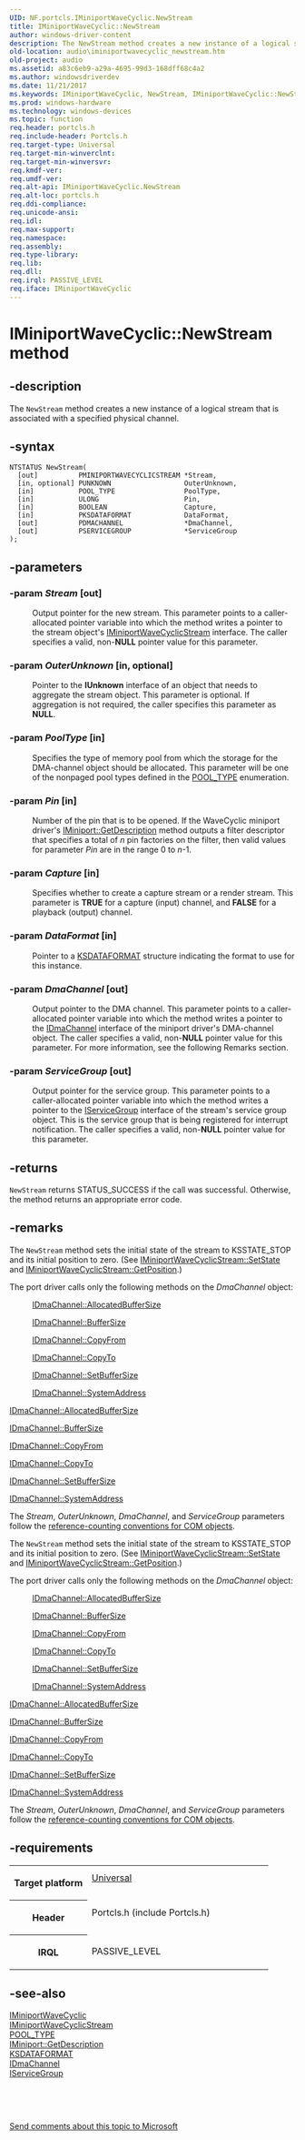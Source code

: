 ```yaml
---
UID: NF.portcls.IMiniportWaveCyclic.NewStream
title: IMiniportWaveCyclic::NewStream
author: windows-driver-content
description: The NewStream method creates a new instance of a logical stream that is associated with a specified physical channel.
old-location: audio\iminiportwavecyclic_newstream.htm
old-project: audio
ms.assetid: a83c6eb9-a29a-4695-99d3-168dff68c4a2
ms.author: windowsdriverdev
ms.date: 11/21/2017
ms.keywords: IMiniportWaveCyclic, NewStream, IMiniportWaveCyclic::NewStream
ms.prod: windows-hardware
ms.technology: windows-devices
ms.topic: function
req.header: portcls.h
req.include-header: Portcls.h
req.target-type: Universal
req.target-min-winverclnt: 
req.target-min-winversvr: 
req.kmdf-ver: 
req.umdf-ver: 
req.alt-api: IMiniportWaveCyclic.NewStream
req.alt-loc: portcls.h
req.ddi-compliance: 
req.unicode-ansi: 
req.idl: 
req.max-support: 
req.namespace: 
req.assembly: 
req.type-library: 
req.lib: 
req.dll: 
req.irql: PASSIVE_LEVEL
req.iface: IMiniportWaveCyclic
---
```


# IMiniportWaveCyclic::NewStream method



## -description
<p>The <code>NewStream</code> method creates a new instance of a logical stream that is associated with a specified physical channel.</p>


## -syntax

````
NTSTATUS NewStream(
  [out]          PMINIPORTWAVECYCLICSTREAM *Stream,
  [in, optional] PUNKNOWN                  OuterUnknown,
  [in]           POOL_TYPE                 PoolType,
  [in]           ULONG                     Pin,
  [in]           BOOLEAN                   Capture,
  [in]           PKSDATAFORMAT             DataFormat,
  [out]          PDMACHANNEL               *DmaChannel,
  [out]          PSERVICEGROUP             *ServiceGroup
);
````


## -parameters
<dl>

### -param <i>Stream</i> [out]

<dd>
<p>Output pointer for the new stream. This parameter points to a caller-allocated pointer variable into which the method writes a pointer to the stream object's <a href="https://msdn.microsoft.com/library/windows/hardware/ff536715">IMiniportWaveCyclicStream</a> interface. The caller specifies a valid, non-<b>NULL</b> pointer value for this parameter.</p>
</dd>

### -param <i>OuterUnknown</i> [in, optional]

<dd>
<p>Pointer to the <b>IUnknown</b> interface of an object that needs to aggregate the stream object. This parameter is optional. If aggregation is not required, the caller specifies this parameter as <b>NULL</b>.</p>
</dd>

### -param <i>PoolType</i> [in]

<dd>
<p>Specifies the type of memory pool from which the storage for the DMA-channel object should be allocated. This parameter will be one of the nonpaged pool types defined in the <a href="https://msdn.microsoft.com/library/windows/hardware/ff559707">POOL_TYPE</a> enumeration.</p>
</dd>

### -param <i>Pin</i> [in]

<dd>
<p>Number of the pin that is to be opened. If the WaveCyclic miniport driver's <a href="https://msdn.microsoft.com/library/windows/hardware/ff536765">IMiniport::GetDescription</a> method outputs a filter descriptor that specifies a total of <i>n</i> pin factories on the filter, then valid values for parameter <i>Pin</i> are in the range 0 to <i>n</i>-1.</p>
</dd>

### -param <i>Capture</i> [in]

<dd>
<p>Specifies whether to create a capture stream or a render stream. This parameter is <b>TRUE</b> for a capture (input) channel, and <b>FALSE</b> for a playback (output) channel.</p>
</dd>

### -param <i>DataFormat</i> [in]

<dd>
<p>Pointer to a <a href="https://msdn.microsoft.com/library/windows/hardware/ff561656">KSDATAFORMAT</a> structure indicating the format to use for this instance.</p>
</dd>

### -param <i>DmaChannel</i> [out]

<dd>
<p>Output pointer to the DMA channel. This parameter points to a caller-allocated pointer variable into which the method writes a pointer to the <a href="https://msdn.microsoft.com/library/windows/hardware/ff536547">IDmaChannel</a> interface of the miniport driver's DMA-channel object. The caller specifies a valid, non-<b>NULL</b> pointer value for this parameter. For more information, see the following Remarks section.</p>
</dd>

### -param <i>ServiceGroup</i> [out]

<dd>
<p>Output pointer for the service group. This parameter points to a caller-allocated pointer variable into which the method writes a pointer to the <a href="https://msdn.microsoft.com/library/windows/hardware/ff536994">IServiceGroup</a> interface of the stream's service group object. This is the service group that is being registered for interrupt notification. The caller specifies a valid, non-<b>NULL</b> pointer value for this parameter.</p>
</dd>
</dl>

## -returns
<p><code>NewStream</code> returns STATUS_SUCCESS if the call was successful. Otherwise, the method returns an appropriate error code.</p>

## -remarks
<p>The <code>NewStream</code> method sets the initial state of the stream to KSSTATE_STOP and its initial position to zero. (See <a href="https://msdn.microsoft.com/library/windows/hardware/ff536720">IMiniportWaveCyclicStream::SetState</a> and <a href="https://msdn.microsoft.com/library/windows/hardware/ff536716">IMiniportWaveCyclicStream::GetPosition</a>.)</p>

<p>The port driver calls only the following methods on the <i>DmaChannel</i> object:</p><dl>
<dd>
<p>
<a href="https://msdn.microsoft.com/library/windows/hardware/ff536554">IDmaChannel::AllocatedBufferSize</a>
</p>
</dd>
<dd>
<p>
<a href="https://msdn.microsoft.com/library/windows/hardware/ff536556">IDmaChannel::BufferSize</a>
</p>
</dd>
<dd>
<p>
<a href="https://msdn.microsoft.com/library/windows/hardware/ff536557">IDmaChannel::CopyFrom</a>
</p>
</dd>
<dd>
<p>
<a href="https://msdn.microsoft.com/library/windows/hardware/ff536558">IDmaChannel::CopyTo</a>
</p>
</dd>
<dd>
<p>
<a href="https://msdn.microsoft.com/library/windows/hardware/ff536563">IDmaChannel::SetBufferSize</a>
</p>
</dd>
<dd>
<p>
<a href="https://msdn.microsoft.com/library/windows/hardware/ff536564">IDmaChannel::SystemAddress</a>
</p>
</dd>
</dl><p>
<a href="https://msdn.microsoft.com/library/windows/hardware/ff536554">IDmaChannel::AllocatedBufferSize</a>
</p>

<p>
<a href="https://msdn.microsoft.com/library/windows/hardware/ff536556">IDmaChannel::BufferSize</a>
</p>

<p>
<a href="https://msdn.microsoft.com/library/windows/hardware/ff536557">IDmaChannel::CopyFrom</a>
</p>

<p>
<a href="https://msdn.microsoft.com/library/windows/hardware/ff536558">IDmaChannel::CopyTo</a>
</p>

<p>
<a href="https://msdn.microsoft.com/library/windows/hardware/ff536563">IDmaChannel::SetBufferSize</a>
</p>

<p>
<a href="https://msdn.microsoft.com/library/windows/hardware/ff536564">IDmaChannel::SystemAddress</a>
</p>

<p>The <i>Stream</i>, <i>OuterUnknown</i>, <i>DmaChannel</i>, and <i>ServiceGroup</i> parameters follow the <a href="NULL">reference-counting conventions for COM objects</a>.</p>

<p>The <code>NewStream</code> method sets the initial state of the stream to KSSTATE_STOP and its initial position to zero. (See <a href="https://msdn.microsoft.com/library/windows/hardware/ff536720">IMiniportWaveCyclicStream::SetState</a> and <a href="https://msdn.microsoft.com/library/windows/hardware/ff536716">IMiniportWaveCyclicStream::GetPosition</a>.)</p>

<p>The port driver calls only the following methods on the <i>DmaChannel</i> object:</p><dl>
<dd>
<p>
<a href="https://msdn.microsoft.com/library/windows/hardware/ff536554">IDmaChannel::AllocatedBufferSize</a>
</p>
</dd>
<dd>
<p>
<a href="https://msdn.microsoft.com/library/windows/hardware/ff536556">IDmaChannel::BufferSize</a>
</p>
</dd>
<dd>
<p>
<a href="https://msdn.microsoft.com/library/windows/hardware/ff536557">IDmaChannel::CopyFrom</a>
</p>
</dd>
<dd>
<p>
<a href="https://msdn.microsoft.com/library/windows/hardware/ff536558">IDmaChannel::CopyTo</a>
</p>
</dd>
<dd>
<p>
<a href="https://msdn.microsoft.com/library/windows/hardware/ff536563">IDmaChannel::SetBufferSize</a>
</p>
</dd>
<dd>
<p>
<a href="https://msdn.microsoft.com/library/windows/hardware/ff536564">IDmaChannel::SystemAddress</a>
</p>
</dd>
</dl><p>
<a href="https://msdn.microsoft.com/library/windows/hardware/ff536554">IDmaChannel::AllocatedBufferSize</a>
</p>

<p>
<a href="https://msdn.microsoft.com/library/windows/hardware/ff536556">IDmaChannel::BufferSize</a>
</p>

<p>
<a href="https://msdn.microsoft.com/library/windows/hardware/ff536557">IDmaChannel::CopyFrom</a>
</p>

<p>
<a href="https://msdn.microsoft.com/library/windows/hardware/ff536558">IDmaChannel::CopyTo</a>
</p>

<p>
<a href="https://msdn.microsoft.com/library/windows/hardware/ff536563">IDmaChannel::SetBufferSize</a>
</p>

<p>
<a href="https://msdn.microsoft.com/library/windows/hardware/ff536564">IDmaChannel::SystemAddress</a>
</p>

<p>The <i>Stream</i>, <i>OuterUnknown</i>, <i>DmaChannel</i>, and <i>ServiceGroup</i> parameters follow the <a href="NULL">reference-counting conventions for COM objects</a>.</p>

## -requirements
<table>
<tr>
<th width="30%">
<p>Target platform</p>
</th>
<td width="70%">
<dl>
<dt><a href="http://go.microsoft.com/fwlink/p/?linkid=531356" target="_blank">Universal</a></dt>
</dl>
</td>
</tr>
<tr>
<th width="30%">
<p>Header</p>
</th>
<td width="70%">
<dl>
<dt>Portcls.h (include Portcls.h)</dt>
</dl>
</td>
</tr>
<tr>
<th width="30%">
<p>IRQL</p>
</th>
<td width="70%">
<p>PASSIVE_LEVEL</p>
</td>
</tr>
</table>

## -see-also
<dl>
<dt>
<a href="https://msdn.microsoft.com/library/windows/hardware/ff536714">IMiniportWaveCyclic</a>
</dt>
<dt>
<a href="https://msdn.microsoft.com/library/windows/hardware/ff536715">IMiniportWaveCyclicStream</a>
</dt>
<dt>
<a href="https://msdn.microsoft.com/library/windows/hardware/ff559707">POOL_TYPE</a>
</dt>
<dt>
<a href="https://msdn.microsoft.com/library/windows/hardware/ff536765">IMiniport::GetDescription</a>
</dt>
<dt>
<a href="https://msdn.microsoft.com/library/windows/hardware/ff561656">KSDATAFORMAT</a>
</dt>
<dt>
<a href="https://msdn.microsoft.com/library/windows/hardware/ff536547">IDmaChannel</a>
</dt>
<dt>
<a href="https://msdn.microsoft.com/library/windows/hardware/ff536994">IServiceGroup</a>
</dt>
</dl>
<p> </p>
<p> </p>
<p><a href="mailto:wsddocfb@microsoft.com?subject=Documentation%20feedback [audio\audio]:%20IMiniportWaveCyclic::NewStream method%20 RELEASE:%20(11/21/2017)&amp;body=%0A%0APRIVACY STATEMENT%0A%0AWe use your feedback to improve the documentation. We don't use your email address for any other purpose, and we'll remove your email address from our system after the issue that you're reporting is fixed. While we're working to fix this issue, we might send you an email message to ask for more info. Later, we might also send you an email message to let you know that we've addressed your feedback.%0A%0AFor more info about Microsoft's privacy policy, see http://privacy.microsoft.com/en-us/default.aspx." title="Send comments about this topic to Microsoft">Send comments about this topic to Microsoft</a></p>
